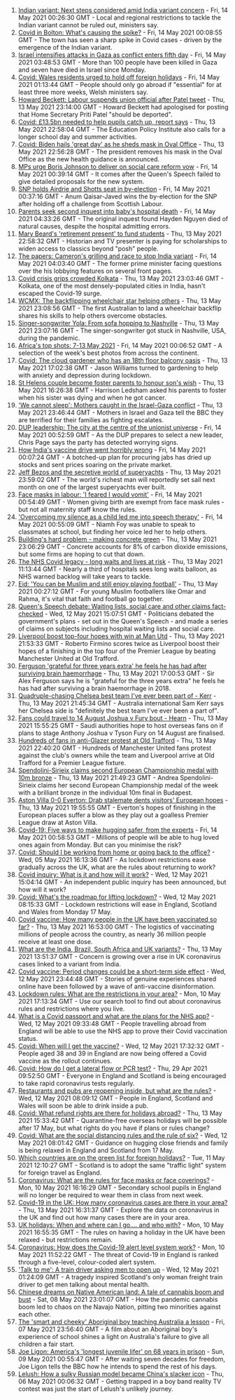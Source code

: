 1. [Indian variant: Next steps considered amid India variant concern](https://www.bbc.co.uk/news/uk-57109660) - Fri, 14 May 2021 00:26:30 GMT - Local and regional restrictions to tackle the Indian variant cannot be ruled out, ministers say.
2. [Covid in Bolton: What's causing the spike?](https://www.bbc.co.uk/news/health-57094274) - Fri, 14 May 2021 00:08:55 GMT - The town has seen a sharp spike in Covid cases - driven by the emergence of the Indian variant.
3. [Israel intensifies attacks in Gaza as conflict enters fifth day](https://www.bbc.co.uk/news/world-middle-east-57110368) - Fri, 14 May 2021 03:48:53 GMT - More than 100 people have been killed in Gaza and seven have died in Israel since Monday.
4. [Covid: Wales residents urged to hold off foreign holidays](https://www.bbc.co.uk/news/uk-wales-57102249) - Fri, 14 May 2021 01:13:44 GMT - People should only go abroad if "essential" for at least three more weeks, Welsh ministers say.
5. [Howard Beckett: Labour suspends union official after Patel tweet](https://www.bbc.co.uk/news/uk-politics-57109007) - Thu, 13 May 2021 23:14:00 GMT - Howard Beckett had apologised for posting that Home Secretary Priti Patel "should be deported".
6. [Covid: £13.5bn needed to help pupils catch up, report says](https://www.bbc.co.uk/news/uk-england-57091191) - Thu, 13 May 2021 22:58:04 GMT - The Education Policy Institute also calls for a longer school day and summer activities.
7. [Covid: Biden hails 'great day' as he sheds mask in Oval Office](https://www.bbc.co.uk/news/world-us-canada-57109039) - Thu, 13 May 2021 22:56:28 GMT - The president removes his mask in the Oval Office as the new health guidance is announced.
8. [MPs urge Boris Johnson to deliver on social care reform vow](https://www.bbc.co.uk/news/uk-57105539) - Fri, 14 May 2021 00:39:14 GMT - It comes after the Queen's Speech failed to give detailed proposals for the new system.
9. [SNP holds Airdrie and Shotts seat in by-election](https://www.bbc.co.uk/news/uk-scotland-scotland-politics-57087381) - Fri, 14 May 2021 00:37:16 GMT - Anum Qaisar-Javed wins the by-election for the SNP after holding off a challenge from Scottish Labour.
10. [Parents seek second inquest into baby's hospital death](https://www.bbc.co.uk/news/uk-56905845) - Fri, 14 May 2021 04:33:26 GMT - The original inquest found Hayden Nguyen died of natural causes, despite the hospital admitting errors.
11. [Mary Beard's 'retirement present' to fund students](https://www.bbc.co.uk/news/education-57102489) - Thu, 13 May 2021 22:58:32 GMT - Historian and TV presenter is paying for scholarships to widen access to classics beyond "posh" people.
12. [The papers: Cameron's grilling and race to stop India variant](https://www.bbc.co.uk/news/blogs-the-papers-57109533) - Fri, 14 May 2021 04:03:40 GMT - The former prime minister facing questions over the his lobbying features on several front pages.
13. [Covid crisis grips crowded Kolkata](https://www.bbc.co.uk/news/world-asia-india-57106648) - Thu, 13 May 2021 23:03:46 GMT - Kolkata, one of the most densely-populated cities in India, hasn't escaped the Covid-19 surge.
14. [WCMX: The backflipping wheelchair star helping others](https://www.bbc.co.uk/news/world-australia-57096337) - Thu, 13 May 2021 23:08:56 GMT - The first Australian to land a wheelchair backflip shares his skills to help others overcome obstacles.
15. [Singer-songwriter Yola: From sofa hopping to Nashville](https://www.bbc.co.uk/news/entertainment-arts-57104317) - Thu, 13 May 2021 23:07:16 GMT - The singer-songwriter got stuck in Nashville, USA, during the pandemic.
16. [Africa's top shots: 7-13 May 2021](https://www.bbc.co.uk/news/world-africa-57101961) - Fri, 14 May 2021 00:06:52 GMT - A selection of the week's best photos from across the continent.
17. [Covid: The cloud gardener who has an 18th floor balcony oasis](https://www.bbc.co.uk/news/uk-england-manchester-57106688) - Thu, 13 May 2021 17:02:38 GMT - Jason Williams turned to gardening to help with anxiety and depression during lockdown.
18. [St Helens couple become foster parents to honour son's wish](https://www.bbc.co.uk/news/uk-england-merseyside-57093938) - Thu, 13 May 2021 16:26:38 GMT - Harrison Ledsham asked his parents to foster when his sister was dying and when he got cancer.
19. ['We cannot sleep': Mothers caught in the Israel-Gaza conflict](https://www.bbc.co.uk/news/world-middle-east-57105473) - Thu, 13 May 2021 23:46:44 GMT - Mothers in Israel and Gaza tell the BBC they are terrified for their families as fighting escalates.
20. [DUP leadership: The city at the centre of the unionist universe](https://www.bbc.co.uk/news/uk-northern-ireland-57108419) - Fri, 14 May 2021 00:52:59 GMT - As the DUP prepares to select a new leader, Chris Page says the party has detected worrying signs.
21. [How India's vaccine drive went horribly wrong](https://www.bbc.co.uk/news/world-asia-india-57007004) - Fri, 14 May 2021 00:07:24 GMT - A botched-up plan for procuring jabs has dried up stocks and sent prices soaring on the private market.
22. [Jeff Bezos and the secretive world of superyachts](https://www.bbc.co.uk/news/world-us-canada-57079327) - Thu, 13 May 2021 23:59:02 GMT - The world's richest man will reportedly set sail next month on one of the largest superyachts ever built.
23. [Face masks in labour: 'I feared I would vomit'](https://www.bbc.co.uk/news/health-57021736) - Fri, 14 May 2021 00:54:49 GMT - Women giving birth are exempt from face mask rules - but not all maternity staff know the rules.
24. ['Overcoming my silence as a child led me into speech therapy'](https://www.bbc.co.uk/news/uk-england-merseyside-57062085) - Fri, 14 May 2021 00:55:09 GMT - Niamh Foy was unable to speak to classmates at school, but finding her voice led her to help others.
25. [Building's hard problem - making concrete green](https://www.bbc.co.uk/news/business-56716859) - Thu, 13 May 2021 23:06:29 GMT - Concrete accounts for 8% of carbon dioxide emissions, but some firms are hoping to cut that down.
26. [The NHS Covid legacy - long waits and lives at risk](https://www.bbc.co.uk/news/health-57092797) - Thu, 13 May 2021 11:13:44 GMT - Nearly a third of hospitals sees long waits balloon, as NHS warned backlog will take years to tackle.
27. [Eid: 'You can be Muslim and still enjoy playing football'](https://www.bbc.co.uk/news/newsbeat-57056933) - Thu, 13 May 2021 00:27:12 GMT - For young Muslim footballers like Omar and Rahma, it's vital that faith and football go together.
28. [Queen's Speech debate: Waiting lists, social care and other claims fact-checked](https://www.bbc.co.uk/news/57076024) - Wed, 12 May 2021 15:07:51 GMT - Politicians debated the government's plans - set out in the Queen's Speech - and made a series of claims on subjects including hospital waiting lists and social care.
29. [Liverpool boost top-four hopes with win at Man Utd](https://www.bbc.co.uk/sport/football/56876294) - Thu, 13 May 2021 21:53:33 GMT - Roberto Firmino scores twice as Liverpool boost their hopes of a finishing in the top four of the Premier League by beating Manchester United at Old Trafford.
30. [Ferguson 'grateful for three years extra' he feels he has had after surviving brain haemorrhage](https://www.bbc.co.uk/sport/football/57098656) - Thu, 13 May 2021 17:00:53 GMT - Sir Alex Ferguson says he is "grateful for the three years extra" he feels he has had after surviving a brain haemorrhage in 2018.
31. [Quadruple-chasing Chelsea best team I've ever been part of - Kerr](https://www.bbc.co.uk/sport/football/57071124) - Thu, 13 May 2021 21:45:34 GMT - Australia international Sam Kerr says her Chelsea side is "definitely the best team I've ever been a part of".
32. [Fans could travel to 14 August Joshua v Fury bout - Hearn](https://www.bbc.co.uk/sport/boxing/57106074) - Thu, 13 May 2021 15:55:25 GMT - Saudi authorities hope to host overseas fans on if plans to stage Anthony Joshua v Tyson Fury on 14 August are finalised.
33. [Hundreds of fans in anti-Glazer protest at Old Trafford](https://www.bbc.co.uk/sport/football/57106079) - Thu, 13 May 2021 22:40:20 GMT - Hundreds of Manchester United fans protest against the club's owners while the team and Liverpool arrive at Old Trafford for a Premier League fixture.
34. [Spendolini-Sirieix claims second European Championship medal with 10m bronze](https://www.bbc.co.uk/sport/diving/57109663) - Thu, 13 May 2021 21:49:23 GMT - Andrea Spendolini-Sirieix claims her second European Championship medal of the week with a brilliant bronze in the individual 10m final in Budapest.
35. [Aston Villa 0-0 Everton: Drab stalemate dents visitors' European hopes](https://www.bbc.co.uk/sport/football/55598709) - Thu, 13 May 2021 19:55:55 GMT - Everton's hopes of finishing in the European places suffer a blow as they play out a goalless Premier League draw at Aston Villa.
36. [Covid-19: Five ways to make hugging safer, from the experts](https://www.bbc.co.uk/news/uk-57083571) - Fri, 14 May 2021 00:58:53 GMT - Millions of people will be able to hug loved ones again from Monday. But can you minimise the risk?
37. [Covid: Should I be working from home or going back to the office?](https://www.bbc.co.uk/news/business-52567567) - Wed, 05 May 2021 16:13:36 GMT - As lockdown restrictions ease gradually across the UK, what are the rules about returning to work?
38. [Covid inquiry: What is it and how will it work?](https://www.bbc.co.uk/news/explainers-57085964) - Wed, 12 May 2021 15:04:14 GMT - An independent public inquiry has been announced, but how will it work?
39. [Covid: What's the roadmap for lifting lockdown?](https://www.bbc.co.uk/news/explainers-52530518) - Wed, 12 May 2021 08:15:33 GMT - Lockdown restrictions will ease in England, Scotland and Wales from Monday 17 May.
40. [Covid vaccine: How many people in the UK have been vaccinated so far?](https://www.bbc.co.uk/news/health-55274833) - Thu, 13 May 2021 16:53:00 GMT - The logistics of vaccinating millions of people across the country, as nearly 36 million people receive at least one dose.
41. [What are the India, Brazil, South Africa and UK variants?](https://www.bbc.co.uk/news/health-55659820) - Thu, 13 May 2021 13:51:37 GMT - Concern is growing over a rise in UK coronavirus cases linked to a variant from India.
42. [Covid vaccine: Period changes could be a short-term side effect](https://www.bbc.co.uk/news/health-56901353) - Wed, 12 May 2021 23:44:48 GMT - Stories of genuine experiences shared online have been followed by a wave of anti-vaccine disinformation.
43. [Lockdown rules: What are the restrictions in your area?](https://www.bbc.co.uk/news/uk-54373904) - Mon, 10 May 2021 17:13:34 GMT - Use our search tool to find out about coronavirus rules and restrictions where you live.
44. [What is a Covid passport and what are the plans for the NHS app?](https://www.bbc.co.uk/news/explainers-55718553) - Wed, 12 May 2021 09:33:48 GMT - People travelling abroad from England will be able to use the NHS app to prove their Covid vaccination status.
45. [Covid: When will I get the vaccine?](https://www.bbc.co.uk/news/health-55045639) - Wed, 12 May 2021 17:32:32 GMT - People aged 38 and 39 in England are now being offered a Covid vaccine as the rollout continues.
46. [Covid: How do I get a lateral flow or PCR test?](https://www.bbc.co.uk/news/health-51943612) - Thu, 29 Apr 2021 09:52:50 GMT - Everyone in England and Scotland is being encouraged to take rapid coronavirus tests regularly.
47. [Restaurants and pubs are reopening inside, but what are the rules?](https://www.bbc.co.uk/news/business-52977388) - Wed, 12 May 2021 08:09:12 GMT - People in England, Scotland and Wales will soon be able to drink inside a pub.
48. [Covid: What refund rights are there for holidays abroad?](https://www.bbc.co.uk/news/business-51615412) - Thu, 13 May 2021 15:33:42 GMT - Quarantine-free overseas holidays will be possible after 17 May, but what rights do you have if plans or rules change?
49. [Covid: What are the social distancing rules and the rule of six?](https://www.bbc.co.uk/news/uk-51506729) - Wed, 12 May 2021 08:01:42 GMT - Guidance on hugging close friends and family is being relaxed in England and Scotland from 17 May.
50. [Which countries are on the green list for foreign holidays?](https://www.bbc.co.uk/news/explainers-52544307) - Tue, 11 May 2021 12:10:27 GMT - Scotland is to adopt the same "traffic light" system for foreign travel as England.
51. [Coronavirus: What are the rules for face masks or face coverings?](https://www.bbc.co.uk/news/health-51205344) - Mon, 10 May 2021 16:16:29 GMT - Secondary school pupils in England will no longer be required to wear them in class from next week.
52. [Covid-19 in the UK: How many coronavirus cases are there in your area?](https://www.bbc.co.uk/news/uk-51768274) - Thu, 13 May 2021 16:31:37 GMT - Explore the data on coronavirus in the UK and find out how many cases there are in your area.
53. [UK holidays: When and where can I go.... and who with?](https://www.bbc.co.uk/news/explainers-52646738) - Mon, 10 May 2021 16:55:35 GMT - The rules on having a holiday in the UK have been relaxed - but restrictions remain.
54. [Coronavirus: How does the Covid-19 alert level system work?](https://www.bbc.co.uk/news/explainers-52634739) - Mon, 10 May 2021 11:52:22 GMT - The threat of Covid-19 in England is ranked through a five-level, colour-coded alert system.
55. ['Talk to me': A train driver asking men to open up](https://www.bbc.co.uk/news/stories-57060971) - Wed, 12 May 2021 01:24:09 GMT - A tragedy inspired Scotland's only woman freight train driver to get men talking about mental health.
56. [Chinese dreams on Native American land: A tale of cannabis boom and bust](https://www.bbc.co.uk/news/world-us-canada-56835897) - Sat, 08 May 2021 23:01:07 GMT - How the pandemic cannabis boom led to chaos on the Navajo Nation, pitting two minorities against each other.
57. [The 'smart and cheeky' Aboriginal boy teaching Australia a lesson](https://www.bbc.co.uk/news/stories-56544429) - Fri, 07 May 2021 23:56:40 GMT - A film about an Aboriginal boy's experience of school shines a light on Australia's failure to give all children a fair start.
58. [Joe Ligon: America's 'longest juvenile lifer' on 68 years in prison](https://www.bbc.co.uk/news/world-us-canada-57022924) - Sun, 09 May 2021 00:55:47 GMT - After waiting seven decades for freedom, Joe Ligon tells the BBC how he intends to spend the rest of his days.
59. [Lelush: How a sulky Russian model became China's slacker icon](https://www.bbc.co.uk/news/world-asia-china-56967923) - Thu, 06 May 2021 00:06:32 GMT - Getting trapped in a boy band reality TV contest was just the start of Lelush's unlikely journey.

